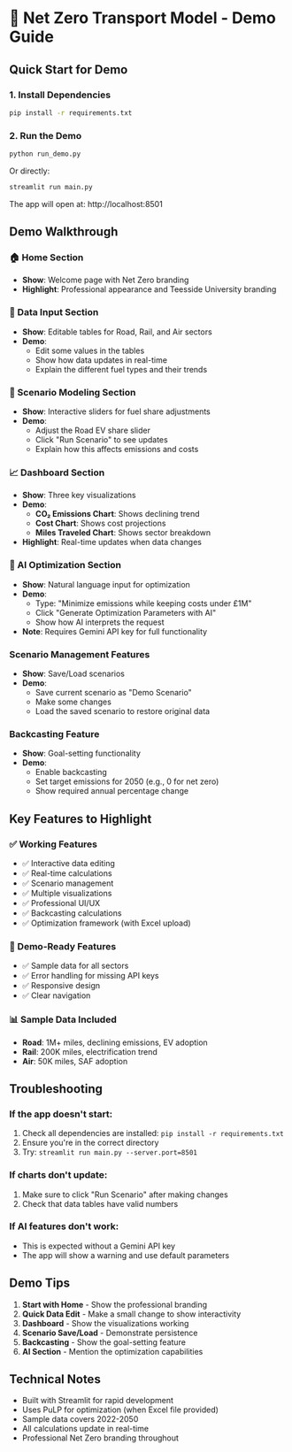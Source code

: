 # 🚦 Net Zero Transport Model - Demo Guide

## Quick Start for Demo

### 1. Install Dependencies
```bash
pip install -r requirements.txt
```

### 2. Run the Demo
```bash
python run_demo.py
```
Or directly:
```bash
streamlit run main.py
```

The app will open at: http://localhost:8501

## Demo Walkthrough

### 🏠 Home Section
- **Show**: Welcome page with Net Zero branding
- **Highlight**: Professional appearance and Teesside University branding

### 📝 Data Input Section
- **Show**: Editable tables for Road, Rail, and Air sectors
- **Demo**: 
  - Edit some values in the tables
  - Show how data updates in real-time
  - Explain the different fuel types and their trends

### 🔬 Scenario Modeling Section
- **Show**: Interactive sliders for fuel share adjustments
- **Demo**:
  - Adjust the Road EV share slider
  - Click "Run Scenario" to see updates
  - Explain how this affects emissions and costs

### 📈 Dashboard Section
- **Show**: Three key visualizations
- **Demo**:
  - **CO₂ Emissions Chart**: Shows declining trend
  - **Cost Chart**: Shows cost projections
  - **Miles Traveled Chart**: Shows sector breakdown
- **Highlight**: Real-time updates when data changes

### 🤖 AI Optimization Section
- **Show**: Natural language input for optimization
- **Demo**:
  - Type: "Minimize emissions while keeping costs under £1M"
  - Click "Generate Optimization Parameters with AI"
  - Show how AI interprets the request
- **Note**: Requires Gemini API key for full functionality

### Scenario Management Features
- **Show**: Save/Load scenarios
- **Demo**:
  - Save current scenario as "Demo Scenario"
  - Make some changes
  - Load the saved scenario to restore original data

### Backcasting Feature
- **Show**: Goal-setting functionality
- **Demo**:
  - Enable backcasting
  - Set target emissions for 2050 (e.g., 0 for net zero)
  - Show required annual percentage change

## Key Features to Highlight

### ✅ Working Features
- ✅ Interactive data editing
- ✅ Real-time calculations
- ✅ Scenario management
- ✅ Multiple visualizations
- ✅ Professional UI/UX
- ✅ Backcasting calculations
- ✅ Optimization framework (with Excel upload)

### 🔧 Demo-Ready Features
- ✅ Sample data for all sectors
- ✅ Error handling for missing API keys
- ✅ Responsive design
- ✅ Clear navigation

### 📊 Sample Data Included
- **Road**: 1M+ miles, declining emissions, EV adoption
- **Rail**: 200K miles, electrification trend
- **Air**: 50K miles, SAF adoption

## Troubleshooting

### If the app doesn't start:
1. Check all dependencies are installed: `pip install -r requirements.txt`
2. Ensure you're in the correct directory
3. Try: `streamlit run main.py --server.port=8501`

### If charts don't update:
1. Make sure to click "Run Scenario" after making changes
2. Check that data tables have valid numbers

### If AI features don't work:
- This is expected without a Gemini API key
- The app will show a warning and use default parameters

## Demo Tips

1. **Start with Home** - Show the professional branding
2. **Quick Data Edit** - Make a small change to show interactivity
3. **Dashboard** - Show the visualizations working
4. **Scenario Save/Load** - Demonstrate persistence
5. **Backcasting** - Show the goal-setting feature
6. **AI Section** - Mention the optimization capabilities

## Technical Notes

- Built with Streamlit for rapid development
- Uses PuLP for optimization (when Excel file provided)
- Sample data covers 2022-2050
- All calculations update in real-time
- Professional Net Zero branding throughout 